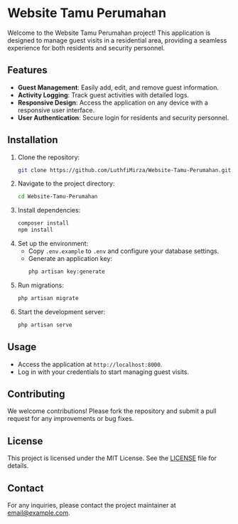 # Website Tamu Perumahan

Welcome to the Website Tamu Perumahan project! This application is designed to manage guest visits in a residential area, providing a seamless experience for both residents and security personnel.

## Features

- **Guest Management**: Easily add, edit, and remove guest information.
- **Activity Logging**: Track guest activities with detailed logs.
- **Responsive Design**: Access the application on any device with a responsive user interface.
- **User Authentication**: Secure login for residents and security personnel.

## Installation

1. Clone the repository:
   ```bash
   git clone https://github.com/LuthfiMirza/Website-Tamu-Perumahan.git
   ```
2. Navigate to the project directory:
   ```bash
   cd Website-Tamu-Perumahan
   ```
3. Install dependencies:
   ```bash
   composer install
   npm install
   ```
4. Set up the environment:
   - Copy `.env.example` to `.env` and configure your database settings.
   - Generate an application key:
     ```bash
     php artisan key:generate
     ```
5. Run migrations:
   ```bash
   php artisan migrate
   ```
6. Start the development server:
   ```bash
   php artisan serve
   ```

## Usage

- Access the application at `http://localhost:8000`.
- Log in with your credentials to start managing guest visits.

## Contributing

We welcome contributions! Please fork the repository and submit a pull request for any improvements or bug fixes.

## License

This project is licensed under the MIT License. See the [LICENSE](LICENSE) file for details.

## Contact

For any inquiries, please contact the project maintainer at [email@example.com](mailto:email@example.com).
